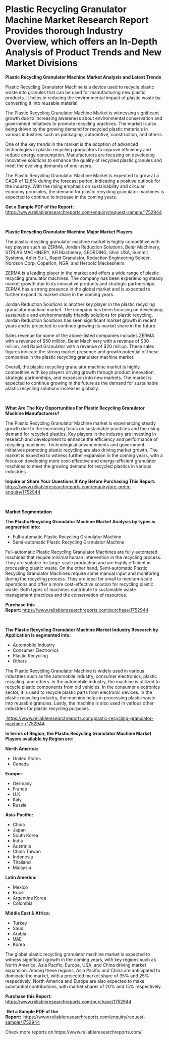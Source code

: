 <p><h1>Plastic Recycling Granulator Machine Market Research Report Provides thorough Industry Overview, which offers an In-Depth Analysis of Product Trends and New Market Divisions</h1></p><p><strong>Plastic Recycling Granulator Machine Market Analysis and Latest Trends</strong></p>
<p><p>Plastic Recycling Granulator Machine is a device used to recycle plastic waste into granules that can be used for manufacturing new plastic products. It helps in reducing the environmental impact of plastic waste by converting it into reusable material.</p><p>The Plastic Recycling Granulator Machine Market is witnessing significant growth due to increasing awareness about environmental conservation and government initiatives to promote recycling practices. The market is also being driven by the growing demand for recycled plastic materials in various industries such as packaging, automotive, construction, and others.</p><p>One of the key trends in the market is the adoption of advanced technologies in plastic recycling granulators to improve efficiency and reduce energy consumption. Manufacturers are focusing on developing innovative solutions to enhance the quality of recycled plastic granules and meet the evolving demands of end-users.</p><p>The Plastic Recycling Granulator Machine Market is expected to grow at a CAGR of 12.6% during the forecast period, indicating a positive outlook for the industry. With the rising emphasis on sustainability and circular economy principles, the demand for plastic recycling granulator machines is expected to continue to increase in the coming years.</p></p>
<p><strong>Get a Sample PDF of the Report:&nbsp;</strong> <a href="https://www.reliableresearchreports.com/enquiry/request-sample/1752944">https://www.reliableresearchreports.com/enquiry/request-sample/1752944</a></p>
<p>&nbsp;</p>
<p><strong>Plastic Recycling Granulator Machine Major Market Players</strong></p>
<p><p>The plastic recycling granulator machine market is highly competitive with key players such as ZERMA, Jordan Reduction Solutions, Beier Machinery, STPLAS MACHINERY, KR Machinery, GEORDING, Shini USA, Summit Systems, Adler S.r.l., Rapid Granulator, Reduction Engineering Scheer, Nordson Corp, Coperion, NGR, and Herbold Meckesheim.</p><p>ZERMA is a leading player in the market and offers a wide range of plastic recycling granulator machines. The company has been experiencing steady market growth due to its innovative products and strategic partnerships. ZERMA has a strong presence in the global market and is expected to further expand its market share in the coming years.</p><p>Jordan Reduction Solutions is another key player in the plastic recycling granulator machine market. The company has been focusing on developing sustainable and environmentally friendly solutions for plastic recycling. Jordan Reduction Solutions has seen significant market growth in recent years and is projected to continue growing its market share in the future.</p><p>Sales revenue for some of the above-listed companies includes ZERMA with a revenue of $50 million, Beier Machinery with a revenue of $30 million, and Rapid Granulator with a revenue of $20 million. These sales figures indicate the strong market presence and growth potential of these companies in the plastic recycling granulator machine market.</p><p>Overall, the plastic recycling granulator machine market is highly competitive with key players driving growth through product innovation, strategic partnerships, and expansion into new markets. The market is expected to continue growing in the future as the demand for sustainable plastic recycling solutions increases globally.</p></p>
<p>&nbsp;</p>
<p><strong>What Are The Key Opportunities For Plastic Recycling Granulator Machine Manufacturers?</strong></p>
<p><p>The Plastic Recycling Granulator Machine market is experiencing steady growth due to the increasing focus on sustainable practices and the rising demand for recycled plastics. Key players in the industry are investing in research and development to enhance the efficiency and performance of recycling machines. Technological advancements and government initiatives promoting plastic recycling are also driving market growth. The market is expected to witness further expansion in the coming years, with a focus on developing more cost-effective and energy-efficient granulator machines to meet the growing demand for recycled plastics in various industries.</p></p>
<p><strong>Inquire or Share Your Questions If Any Before Purchasing This Report:</strong> <a href="https://www.reliableresearchreports.com/enquiry/pre-order-enquiry/1752944">https://www.reliableresearchreports.com/enquiry/pre-order-enquiry/1752944</a></p>
<p>&nbsp;</p>
<p><strong>Market Segmentation</strong></p>
<p><strong>The Plastic Recycling Granulator Machine Market Analysis by types is segmented into:</strong></p>
<p><ul><li>Full-automatic Plastic Recycling Granulator Machine</li><li>Semi-automatic Plastic Recycling Granulator Machine</li></ul></p>
<p><p>Full-automatic Plastic Recycling Granulator Machines are fully automated machines that require minimal human intervention in the recycling process. They are suitable for large-scale production and are highly efficient in processing plastic waste. On the other hand, Semi-automatic Plastic Recycling Granulator Machines require some manual input and monitoring during the recycling process. They are ideal for small to medium-scale operations and offer a more cost-effective solution for recycling plastic waste. Both types of machines contribute to sustainable waste management practices and the conservation of resources.</p></p>
<p><strong>Purchase this Report:&nbsp;</strong><a href="https://www.reliableresearchreports.com/purchase/1752944">https://www.reliableresearchreports.com/purchase/1752944</a></p>
<p>&nbsp;</p>
<p><strong>The Plastic Recycling Granulator Machine Market Industry Research by Application is segmented into:</strong></p>
<p><ul><li>Automobile Industry</li><li>Consumer Electronics</li><li>Plastic Recycling</li><li>Others</li></ul></p>
<p><p>The Plastic Recycling Granulator Machine is widely used in various industries such as the automobile industry, consumer electronics, plastic recycling, and others. In the automobile industry, the machine is utilized to recycle plastic components from old vehicles. In the consumer electronics sector, it is used to recycle plastic parts from electronic devices. In the plastic recycling industry, the machine helps in processing plastic waste into reusable granules. Lastly, the machine is also used in various other industries for plastic recycling purposes.</p></p>
<p><a href="https://www.reliableresearchreports.com/plastic-recycling-granulator-machine-r1752944">&nbsp;https://www.reliableresearchreports.com/plastic-recycling-granulator-machine-r1752944</a></p>
<p><strong>In terms of Region, the Plastic Recycling Granulator Machine Market Players available by Region are:</strong></p>
<p>
    <p> <strong> North America: </strong>
        <ul>
            <li>United States</li>
            <li>Canada</li>
        </ul>
        </p> 
    <p> <strong> Europe: </strong>
        <ul>
            <li>Germany</li>
            <li>France</li>
            <li>U.K.</li>
            <li>Italy</li>
            <li>Russia</li>
        </ul>
        </p> 
    <p> <strong> Asia-Pacific: </strong>
        <ul>
            <li>China</li>
            <li>Japan</li>
            <li>South Korea</li>
            <li>India</li>
            <li>Australia</li>
            <li>China Taiwan</li>
            <li>Indonesia</li>
            <li>Thailand</li>
            <li>Malaysia</li>
        </ul>
        </p> 
    <p> <strong> Latin America: </strong>
        <ul>
            <li>Mexico</li>
            <li>Brazil</li>
            <li>Argentina Korea</li>
            <li>Colombia</li>
        </ul>
        </p> 
    <p> <strong> Middle East & Africa: </strong>
        <ul>
            <li>Turkey</li>
            <li>Saudi</li>
            <li>Arabia</li>
            <li>UAE</li>
            <li>Korea</li>
        </ul>
    </p>
    </p>
<p><p>The global plastic recycling granulator machine market is expected to witness significant growth in the coming years, with key regions such as North America, Asia Pacific, Europe, USA, and China driving market expansion. Among these regions, Asia Pacific and China are anticipated to dominate the market, with a projected market share of 35% and 25% respectively. North America and Europe are also expected to make substantial contributions, with market shares of 20% and 15% respectively.</p></p>
<p><strong>Purchase this Report: </strong><a href="https://www.reliableresearchreports.com/purchase/1752944">https://www.reliableresearchreports.com/purchase/1752944</a></p>
<p>&nbsp;<strong>Get a Sample PDF of the Report:&nbsp;&nbsp;</strong><a href="https://www.reliableresearchreports.com/enquiry/request-sample/1752944">https://www.reliableresearchreports.com/enquiry/request-sample/1752944</a></p>
<p><strong></strong></p>
<p>Check more reports on https://www.reliableresearchreports.com/</p>